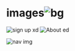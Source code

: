 # images![bg](https://user-images.githubusercontent.com/100182736/202858732-6a80056f-43ae-400a-9329-5365c3b6cdd0.jpg)
![sign up xd](https://user-images.githubusercontent.com/100182736/202859681-e37c432f-8f50-4b62-b7ca-e0c4f39c3029.jpg)
![About ed](https://user-images.githubusercontent.com/100182736/202865493-846e5e06-b998-42f3-8867-d981a7f811db.jpg)

![nav img](https://user-images.githubusercontent.com/100182736/202868311-a1e2fb97-16c6-4171-805e-acd2e3a001c8.jpg)
